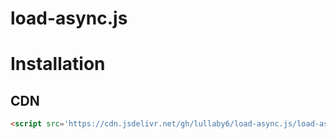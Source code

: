 # load-async.js

# Installation

## CDN

```html
<script src='https://cdn.jsdelivr.net/gh/lullaby6/load-async.js/load-async.cdn.js'></script>
```